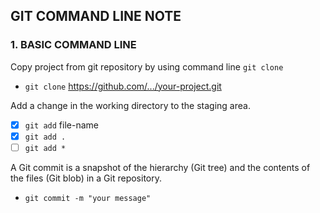 ## GIT COMMAND LINE NOTE
### 1. BASIC COMMAND LINE

Copy project from git repository by using command line `git clone`
- `git clone` https://github.com/.../your-project.git

Add a change in the working directory to the staging area. 
- [x] `git add` file-name
- [x]  `git add .`
- [ ] `git add *`

A Git commit is a snapshot of the hierarchy (Git tree) and the contents of the files (Git blob) in a Git repository.
- `git commit -m "your message"`
